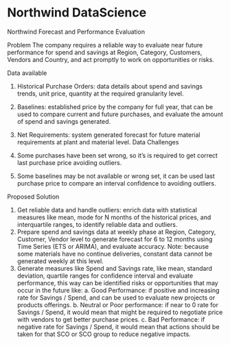# Northwind DataScience

Northwind Forecast and Performance Evaluation

Problem 
The company requires a reliable way to evaluate near future performance for spend and savings at Region, Category, Customers, Vendors and Country, and act promptly to work on opportunities or risks.

Data available
1.	Historical Purchase Orders: data details about spend and savings trends, unit price, quantity at the required granularity level.
2.	Baselines: established price by the company for full year, that can be used to compare current and future purchases, and evaluate the amount of spend and savings generated.
3.	Net Requirements: system generated forecast for future material requirements at plant and material level.
Data Challenges

1.	Some purchases have been set wrong, so it’s is required to get correct last purchase price avoiding outliers.
2.	Some baselines may be not available or wrong set, it can be used last purchase price to compare an interval confidence to avoiding outliers.

Proposed Solution
1.	Get reliable data and handle outliers: enrich data with statistical measures like mean, mode for N months of the historical prices, and interquartile ranges, to identify reliable data and outliers.
2.	Prepare spend and savings data at weekly phase at Region, Category, Customer, Vendor level to generate forecast for 6 to 12 months using Time Series (ETS or ARIMA), and evaluate accuracy. Note: because some materials have no continue deliveries, constant data cannot be generated weekly at this level.
3.	Generate measures like Spend and Savings rate, like mean, standard deviation, quartile ranges for confidence interval and evaluate performance, this way can be identified risks or opportunities that may occur in the future like:
a.	Good Performance: if positive and increasing rate for Savings / Spend, and can be used to evaluate new projects or products offerings.
b.	Neutral or Poor performance: if near to 0 rate for Savings / Spend, it would mean that might be required to negotiate price with vendors to get better purchase prices.
c.	Bad Performance: if negative rate for Savings / Spend, it would mean that actions should be taken for that SCO or SCO group to reduce negative impacts.


